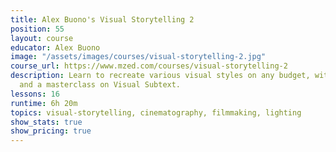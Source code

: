 ```yaml
---
title: Alex Buono's Visual Storytelling 2
position: 55
layout: course
educator: Alex Buono
image: "/assets/images/courses/visual-storytelling-2.jpg"
course_url: https://www.mzed.com/courses/visual-storytelling-2
description: Learn to recreate various visual styles on any budget, with live demonstrations
  and a masterclass on Visual Subtext.
lessons: 16
runtime: 6h 20m
topics: visual-storytelling, cinematography, filmmaking, lighting
show_stats: true
show_pricing: true
---
```



